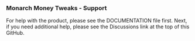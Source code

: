 ### Monarch Money Tweaks - Support

For help with the product, please see the DOCUMENTATION file first.   Next, if you need additional help, please see the Discussions link at the top of this GitHub.
